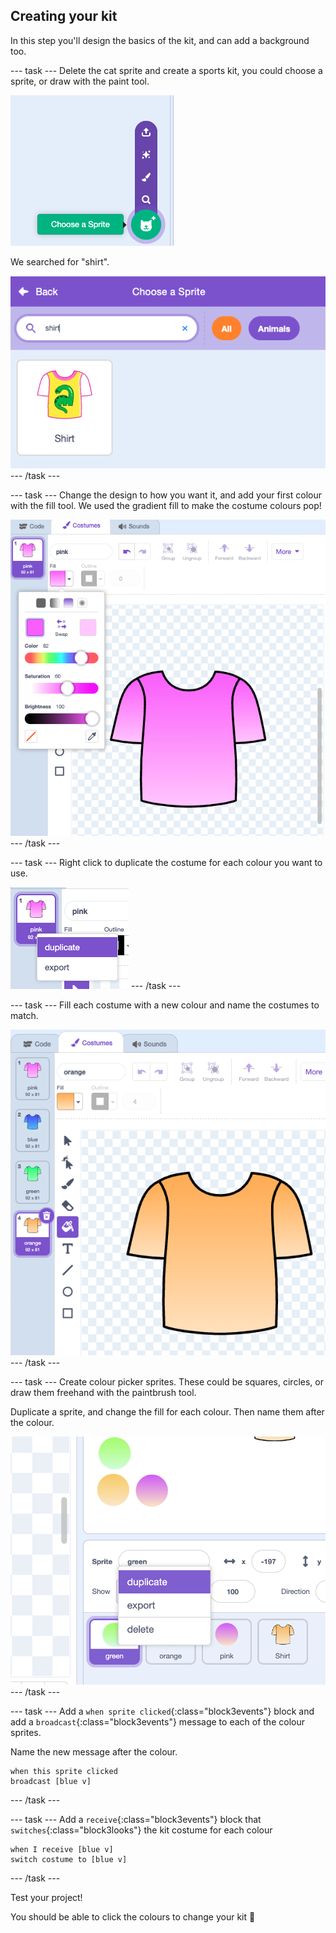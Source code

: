 ## Creating your kit

In this step you'll design the basics of the kit, and can add a background too.

--- task ---
Delete the cat sprite and create a sports kit, you could choose a sprite, or draw with the paint tool.

![Sprite selection menu in Scratch with the “Choose a Sprite” button highlighted](images/choose.png)

We searched for "shirt".

![Sprite selection screen in Scratch showing a shirt and a search for "shirt"](images/shirt.png)
--- /task ---


--- task ---
Change the design to how you want it, and add your first colour with the fill tool. We used the gradient fill to make the costume colours pop!

![Scratch costume editor showing a pink shirt with a gradient fill and the colour settings panel open](images/fill.png)
--- /task ---

--- task ---
Right click to duplicate the costume for each colour you want to use. 

![Scratch costume editor showing right click function on costumes](images/duplicate.png)
--- /task ---

--- task ---
Fill each costume with a new colour and name the costumes to match.

![Scratch costume editor showing series of shirts with different colours](images/costumes.png)
--- /task ---

--- task ---
Create colour picker sprites. These could be squares, circles, or draw them freehand with the paintbrush tool. 

Duplicate a sprite, and change the fill for each colour. Then name them after the colour.

![Making new sprites for colour pickers in skratch, round balls in different colours](images/colour-sprite.png)
--- /task ---


--- task ---
Add a `when sprite clicked`{:class="block3events"} block and add a `broadcast`{:class="block3events"} message to each of the colour sprites.

Name the new message after the colour. 

```blocks3
when this sprite clicked
broadcast [blue v]
```
--- /task ---


--- task ---
Add a `receive`{:class="block3events"} block that `switches`{:class="block3looks"} the kit costume for each colour

```blocks3
when I receive [blue v]
switch costume to [blue v]
```
--- /task ---

Test your project!

You should be able to click the colours to change your kit 👕

